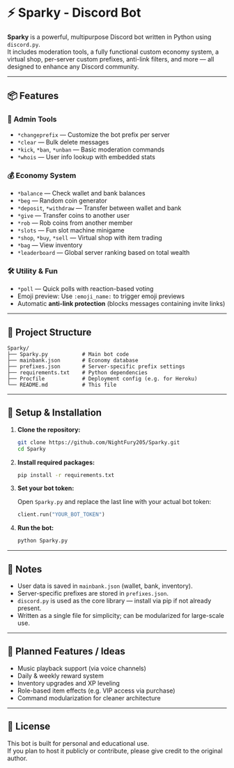 # ⚡ Sparky - Discord Bot

**Sparky** is a powerful, multipurpose Discord bot written in Python using `discord.py`.  
It includes moderation tools, a fully functional custom economy system, a virtual shop, per-server custom prefixes, anti-link filters, and more — all designed to enhance any Discord community.

---

## 📦 Features

### 🔧 Admin Tools
- `*changeprefix` — Customize the bot prefix per server
- `*clear` — Bulk delete messages
- `*kick`, `*ban`, `*unban` — Basic moderation commands
- `*whois` — User info lookup with embedded stats

### 💰 Economy System
- `*balance` — Check wallet and bank balances
- `*beg` — Random coin generator
- `*deposit`, `*withdraw` — Transfer between wallet and bank
- `*give` — Transfer coins to another user
- `*rob` — Rob coins from another member
- `*slots` — Fun slot machine minigame
- `*shop`, `*buy`, `*sell` — Virtual shop with item trading
- `*bag` — View inventory
- `*leaderboard` — Global server ranking based on total wealth

### 🛠️ Utility & Fun
- `*poll` — Quick polls with reaction-based voting
- Emoji preview: Use `:emoji_name:` to trigger emoji previews
- Automatic **anti-link protection** (blocks messages containing invite links)

---

## 📁 Project Structure

```
Sparky/
├── Sparky.py           # Main bot code
├── mainbank.json       # Economy database
├── prefixes.json       # Server-specific prefix settings
├── requirements.txt    # Python dependencies
├── Procfile            # Deployment config (e.g. for Heroku)
└── README.md           # This file
```

---

## 🚀 Setup & Installation

1. **Clone the repository:**

   ```bash
   git clone https://github.com/NightFury205/Sparky.git
   cd Sparky
   ```

2. **Install required packages:**

   ```bash
   pip install -r requirements.txt
   ```

3. **Set your bot token:**

   Open `Sparky.py` and replace the last line with your actual bot token:

   ```python
   client.run("YOUR_BOT_TOKEN")
   ```

4. **Run the bot:**

   ```bash
   python Sparky.py
   ```

---

## 🧠 Notes

- User data is saved in `mainbank.json` (wallet, bank, inventory).
- Server-specific prefixes are stored in `prefixes.json`.
- `discord.py` is used as the core library — install via pip if not already present.
- Written as a single file for simplicity; can be modularized for large-scale use.

---

## 🌟 Planned Features / Ideas

- Music playback support (via voice channels)
- Daily & weekly reward system
- Inventory upgrades and XP leveling
- Role-based item effects (e.g. VIP access via purchase)
- Command modularization for cleaner architecture

---

## 📜 License

This bot is built for personal and educational use.  
If you plan to host it publicly or contribute, please give credit to the original author.
